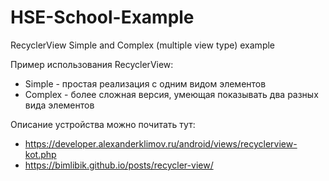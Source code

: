 # HSE-School-Example
RecyclerView Simple and Complex (multiple view type) example

Пример использования RecyclerView:
- Simple - простая реализация с одним видом элементов
- Complex - более сложная версия, умеющая показывать два разных вида элементов

Описание устройства можно почитать тут:
- https://developer.alexanderklimov.ru/android/views/recyclerview-kot.php
- https://bimlibik.github.io/posts/recycler-view/
